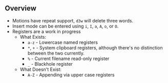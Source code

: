 ## Overview
* Motions have repeat support, `d3w` will delete three words.
* Insert mode can be entered using `i`, `I`, `a`, `A`, `o`, or `O`.
* Registers are a work in progress
  * What Exists:
    * `a-z` - Lowercase named registers
    * `*`, `+` - System clipboard registers, although there's no distinction between the two currently.
    * `%`   - Current filename read-only register
    * `_` - Blackhole register
  * What Doesn't Exist:
    * `A-Z` - Appending via upper case registers
